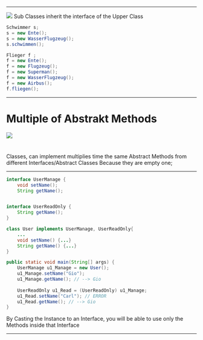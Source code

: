 

---
![](Pasted%20image%2020230404143531.png)
Sub Classes inherit the interface of the Upper Class

```java
Schwimmer s;
s = new Ente();
s = new WasserFlugzeug();
s.schwimmen();

Flieger f ;
f = new Ente();
f = new Flugzeug();
f = new Superman();
f = new WasserFlugzeug();
f = new Airbus();
f.fliegen();
```

---
# Multiple of Abstrakt Methods
![](Pasted%20image%2020230404144307.png)
#

Classes, can implement multiplies time the same Abstract Methods from different Interfaces/Abstract Classes
Because they are empty one;

---

```java
interface UserManage {
	void setName();
	String getName();


interface UserReadOnly {
	String getName();
}

class User implements UserManage, UserReadOnly{
	...
	void setName() {...}
	String getName() {...}
}
```

```java
public static void main(String[] args) {
	UserManage u1_Manage = new User();
	u1_Manage.setName("Gio");
	u1_Manage.getName(); // --> Gio
	
	UserReadOnly u1_Read = (UserReadOnly) u1_Manage;
	u1_Read.setName("Carl"); // ERROR
	u1_Read.getName(); // --> Gio
}
```
By Casting the Instance to an Interface, you will be able to use only the Methods inside that Interface

---

